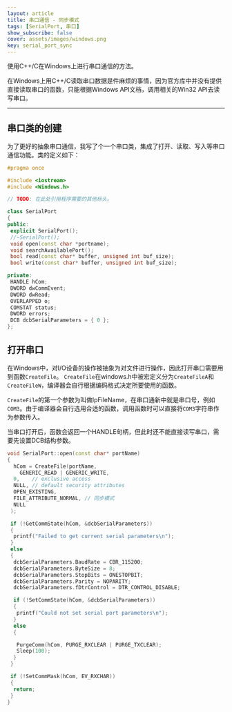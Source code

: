 ```yaml
---
layout: article
title: 串口通信 - 同步模式
tags: [SerialPort, 串口]
show_subscribe: false
cover: assets/images/windows.png
key: serial_port_sync
---
```


使用C++/C在Windows上进行串口通信的方法。

<!--more-->

在Windows上用C++/C读取串口数据是件麻烦的事情，因为官方库中并没有提供直接读取串口的函数，只能根据Windows API文档，调用相关的Win32 API去读写串口。

---

## 串口类的创建

为了更好的抽象串口通信，我写了个一个串口类，集成了打开、读取、写入等串口通信功能。类的定义如下：

```cpp
#pragma once

#include <iostream>
#include <Windows.h>

// TODO: 在此处引用程序需要的其他标头。

class SerialPort
{
public:
 explicit SerialPort();
 //~SerialPort();
 void open(const char *portname);
 void searchAvailablePort();
 bool read(const char* buffer, unsigned int buf_size);
 bool write(const char* buffer, unsigned int buf_size);

private:
 HANDLE hCom;
 DWORD dwCommEvent;
 DWORD dwRead;
 OVERLAPPED o;
 COMSTAT status;
 DWORD errors;
 DCB dcbSerialParameters = { 0 };
};
```

## 打开串口

在Windows中，对I/O设备的操作被抽象为对文件进行操作，因此打开串口需要用到函数`CreateFile`。
`CreateFile`在windows.h中被宏定义分为`CreateFileA`和`CreateFileW`，编译器会自行根据编码格式决定所要使用的函数。

`CreateFile`的第一个参数为叫做lpFileName，在串口通新中就是串口号，例如`COM3`。由于编译器会自行选用合适的函数，调用函数时可以直接将`COM3`字符串作为参数传入。

当串口打开后，函数会返回一个HANDLE句柄，但此时还不能直接读写串口，需要先设置DCB结构参数。

```cpp
void SerialPort::open(const char* portName)
{
  hCom = CreateFile(portName,
    GENERIC_READ | GENERIC_WRITE,
  0,    // exclusive access 
  NULL, // default security attributes 
  OPEN_EXISTING,
  FILE_ATTRIBUTE_NORMAL, // 同步模式
  NULL
 );

 if (!GetCommState(hCom, &dcbSerialParameters))
 {
  printf("Failed to get current serial parameters\n");
 }
 else
 {
  dcbSerialParameters.BaudRate = CBR_115200;
  dcbSerialParameters.ByteSize = 8;
  dcbSerialParameters.StopBits = ONESTOPBIT;
  dcbSerialParameters.Parity = NOPARITY;
  dcbSerialParameters.fDtrControl = DTR_CONTROL_DISABLE;

  if (!SetCommState(hCom, &dcbSerialParameters))
  {
   printf("Could not set serial port parameters\n");
  }
  else
  {

   PurgeComm(hCom, PURGE_RXCLEAR | PURGE_TXCLEAR);
   Sleep(100);
  }
 }

 if (!SetCommMask(hCom, EV_RXCHAR))
 {
  return;
 }
}
```

<!-- [![Star This Project](https://img.shields.io/github/stars/kitian616/jekyll-TeXt-theme.svg?label=Stars&style=social)](https://github.com/kitian616/jekyll-TeXt-theme/) -->
